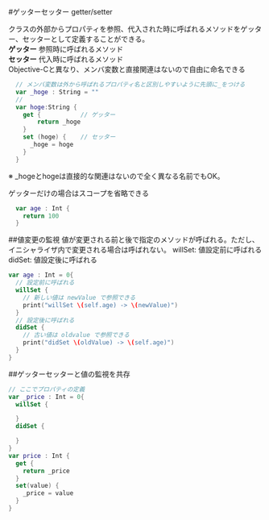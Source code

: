 #ゲッターセッター  getter/setter

クラスの外部からプロパティを参照、代入された時に呼ばれるメソッドをゲッター、セッターとして定義することができる。  
**ゲッター** 参照時に呼ばれるメソッド  
**セッター** 代入時に呼ばれるメソッド  
Objective-Cと異なり、メンバ変数と直接関連はないので自由に命名できる

```swift
  // メンバ変数は外から呼ばれるプロパティ名と区別しやすいように先頭に_をつける
  var _hoge : String = ""
  // 
  var hoge:String {
    get {           // ゲッター
        return _hoge
    }
    set (hoge) {    // セッター
      _hoge = hoge
    }
  }
```

  ※ _hogeとhogeは直接的な関連はないので全く異なる名前でもOK。

   ゲッターだけの場合はスコープを省略できる

```swift
  var age : Int {
    return 100
  }
```

##値変更の監視
値が変更される前と後で指定のメソッドが呼ばれる。ただし、イニシャライザ内で変更される場合は呼ばれない。
willSet: 値設定前に呼ばれる
didSet: 値設定後に呼ばれる

```swift
var age : Int = 0{
  // 設定前に呼ばれる
  willSet {
    // 新しい値は newValue で参照できる
    print("willSet \(self.age) -> \(newValue)")
  }
  // 設定後に呼ばれる
  didSet {
    // 古い値は oldvalue で参照できる
    print("didSet \(oldValue) -> \(self.age)")
  }
}
```

##ゲッターセッターと値の監視を共存

```swift
// ここでプロパティの定義
var _price : Int = 0{
  willSet {

  }
  didSet {

  }
}
var price : Int {
  get {
    return _price
  }
  set(value) {
    _price = value
  }
}
```
